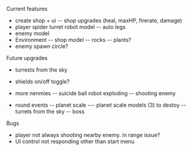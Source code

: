 Current features

- create shop + ui
  -- shop upgrades (heal, maxHP, firerate, damage)
- player spider turret robot model
  -- auto legs
- enemy model
- Environment
  -- shop model
  -- rocks
  -- plants?
- enemy spawn circle?

Future upgrades

- turrests from the sky
- shields on/off toggle?
- more nenmies
  -- suicide ball robot exploding
  -- shooting enemy

- round events
  -- planet scale
  --- planet scale models (3) to destoy
  -- turrets from the sky
  -- boss

Bugs

- player not always shooting nearby enemy. in range issue?
- UI control not responding other than start menu
